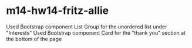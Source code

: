 # m14-hw14-fritz-allie
Used Bootstrap component List Group for the unordered list under "Interests"
Used Bootstrap component Card for the "thank you" section at the bottom of the page
